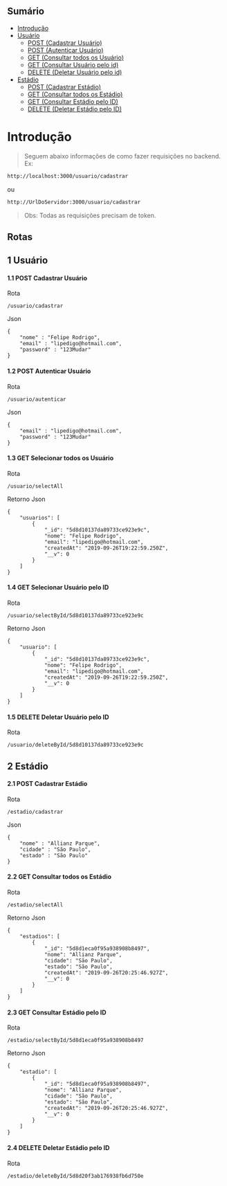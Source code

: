## Sumário
<!--ts-->
* [Introdução](#Introdução)
* [Usuário](#1-Usuário)
  * [POST (Cadastrar Usuário)](#11-POST-Cadastrar-Usuário)
  * [POST (Autenticar Usuário)](#12-POST-Autenticar-Usuário)
  * [GET (Consultar todos os Usuário)](#13-GET-Selecionar-todos-os-Usuário)
  * [GET (Consultar Usuário pelo id)](#14-GET-Selecionar-Usuário-pelo-ID)
  * [DELETE (Deletar Usuário pelo id)](#15-DELETE-Deletar-Usuário-pelo-ID)
* [Estádio](#2-Estadio)
    * [POST (Cadastrar Estádio)](#21-POST-Cadastrar-Estádio)
    * [GET (Consultar todos os Estádio)](#22-GET-Consultar-todos-os-Estádio)
    * [GET (Consultar Estádio pelo ID)](#23-GET-Consultar-Estádio-pelo-ID)
    * [DELETE (Deletar Estádio pelo ID)](#24-DELETE-Deletar-Estádio-pelo-ID)

Introdução 
========
> Seguem abaixo informações de como fazer requisições no backend.  
Ex: 
```sh
http://localhost:3000/usuario/cadastrar
```
ou
```sh
http://UrlDoServidor:3000/usuario/cadastrar
```
> Obs: Todas as requisições precisam de token.
## Rotas
## 1 Usuário
#### 1.1 POST Cadastrar Usuário
Rota
```
/usuario/cadastrar
```
Json
```
{
	"nome" : "Felipe Rodrigo",
	"email" : "lipedigo@hotmail.com",
	"password" : "123Mudar"
}
```

#### 1.2 POST Autenticar Usuário
Rota
```
/usuario/autenticar
```
Json
```
{
	"email" : "lipedigo@hotmail.com",
	"password" : "123Mudar"
}
```

#### 1.3 GET Selecionar todos os Usuário
Rota
```
/usuario/selectAll
```
Retorno Json
```
{
    "usuarios": [
        {
            "_id": "5d8d10137da89733ce923e9c",
            "nome": "Felipe Rodrigo",
            "email": "lipedigo@hotmail.com",
            "createdAt": "2019-09-26T19:22:59.250Z",
            "__v": 0
        }
    ]
}
```

#### 1.4 GET Selecionar Usuário pelo ID
Rota
```
/usuario/selectById/5d8d10137da89733ce923e9c
```
Retorno Json
```
{
    "usuario": [
        {
            "_id": "5d8d10137da89733ce923e9c",
            "nome": "Felipe Rodrigo",
            "email": "lipedigo@hotmail.com",
            "createdAt": "2019-09-26T19:22:59.250Z",
            "__v": 0
        }
    ]
}
```

#### 1.5 DELETE Deletar Usuário pelo ID
Rota
```
/usuario/deleteById/5d8d10137da89733ce923e9c
```

## 2 Estádio
#### 2.1 POST Cadastrar Estádio
Rota
```
/estadio/cadastrar
```
Json
```
{
	"nome" : "Allianz Parque",
	"cidade" : "São Paulo",
	"estado" : "São Paulo"
}
```
#### 2.2 GET Consultar todos os Estádio
Rota
```
/estadio/selectAll
```
Retorno Json
```
{
    "estadios": [
        {
            "_id": "5d8d1eca0f95a938908b8497",
            "nome": "Allianz Parque",
            "cidade": "São Paulo",
            "estado": "São Paulo",
            "createdAt": "2019-09-26T20:25:46.927Z",
            "__v": 0
        }
    ]
}
```

#### 2.3 GET Consultar Estádio pelo ID
Rota
```
/estadio/selectById/5d8d1eca0f95a938908b8497
```
Retorno Json
```
{
    "estadio": [
        {
            "_id": "5d8d1eca0f95a938908b8497",
            "nome": "Allianz Parque",
            "cidade": "São Paulo",
            "estado": "São Paulo",
            "createdAt": "2019-09-26T20:25:46.927Z",
            "__v": 0
        }
    ]
}
```

#### 2.4 DELETE Deletar Estádio pelo ID
Rota
```
/estadio/deleteById/5d8d20f3ab176938fb6d750e
```